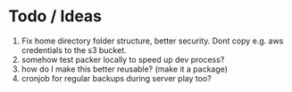 # Todo / Ideas

1. Fix home directory folder structure, better security. Dont copy e.g. aws credentials to the s3 bucket.
2. somehow test packer locally to speed up dev process?
3. how do I make this better reusable? (make it a package)
4. cronjob for regular backups during server play too?


